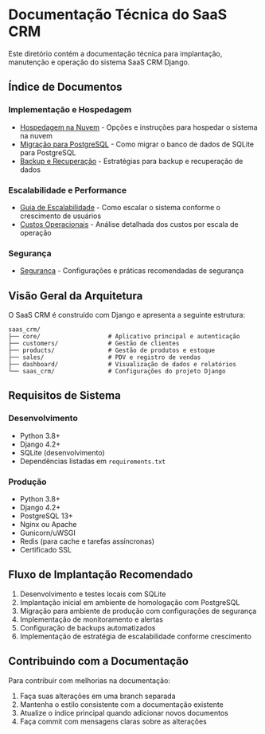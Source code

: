 # Documentação Técnica do SaaS CRM

Este diretório contém a documentação técnica para implantação, manutenção e operação do sistema SaaS CRM Django.

## Índice de Documentos

### Implementação e Hospedagem

- [Hospedagem na Nuvem](hospedagem_na_nuvem.md) - Opções e instruções para hospedar o sistema na nuvem
- [Migração para PostgreSQL](migracao_postgresql.md) - Como migrar o banco de dados de SQLite para PostgreSQL
- [Backup e Recuperação](backup_recovery.md) - Estratégias para backup e recuperação de dados

### Escalabilidade e Performance

- [Guia de Escalabilidade](scaling_guide.md) - Como escalar o sistema conforme o crescimento de usuários
- [Custos Operacionais](custos_operacionais.md) - Análise detalhada dos custos por escala de operação

### Segurança

- [Segurança](seguranca.md) - Configurações e práticas recomendadas de segurança

## Visão Geral da Arquitetura

O SaaS CRM é construído com Django e apresenta a seguinte estrutura:

```
saas_crm/
├── core/                   # Aplicativo principal e autenticação
├── customers/              # Gestão de clientes
├── products/               # Gestão de produtos e estoque
├── sales/                  # PDV e registro de vendas
├── dashboard/              # Visualização de dados e relatórios
└── saas_crm/               # Configurações do projeto Django
```

## Requisitos de Sistema

### Desenvolvimento
- Python 3.8+
- Django 4.2+
- SQLite (desenvolvimento)
- Dependências listadas em `requirements.txt`

### Produção
- Python 3.8+
- Django 4.2+
- PostgreSQL 13+
- Nginx ou Apache
- Gunicorn/uWSGI
- Redis (para cache e tarefas assíncronas)
- Certificado SSL

## Fluxo de Implantação Recomendado

1. Desenvolvimento e testes locais com SQLite
2. Implantação inicial em ambiente de homologação com PostgreSQL
3. Migração para ambiente de produção com configurações de segurança
4. Implementação de monitoramento e alertas
5. Configuração de backups automatizados
6. Implementação de estratégia de escalabilidade conforme crescimento

## Contribuindo com a Documentação

Para contribuir com melhorias na documentação:

1. Faça suas alterações em uma branch separada
2. Mantenha o estilo consistente com a documentação existente
3. Atualize o índice principal quando adicionar novos documentos
4. Faça commit com mensagens claras sobre as alterações 